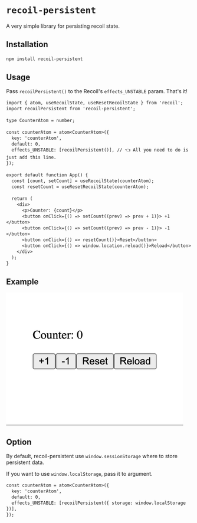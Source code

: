 # `recoil-persistent`

A very simple library for persisting recoil state.

## Installation

```sh
npm install recoil-persistent
```

## Usage

Pass `recoilPersistent()` to the Recoil's `effects_UNSTABLE` param. That's it!

```tsx
import { atom, useRecoilState, useResetRecoilState } from 'recoil';
import recoilPersistent from 'recoil-persistent';

type CounterAtom = number;

const counterAtom = atom<CounterAtom>({
  key: 'counterAtom',
  default: 0,
  effects_UNSTABLE: [recoilPersistent()], // 👈 All you need to do is just add this line.
});

export default function App() {
  const [count, setCount] = useRecoilState(counterAtom);
  const resetCount = useResetRecoilState(counterAtom);

  return (
    <div>
      <p>Counter: {count}</p>
      <button onClick={() => setCount((prev) => prev + 1)}> +1 </button>
      <button onClick={() => setCount((prev) => prev - 1)}> -1 </button>
      <button onClick={() => resetCount()}>Reset</button>
      <button onClick={() => window.location.reload()}>Reload</button>
    </div>
  );
}
```

## Example

![example image](https://raw.githubusercontent.com/kanematsugaku/recoil-persistent/main/readme.gif)

## Option

By default, recoil-persistent use `window.sessionStorage` where to store persistent data.

If you want to use `window.localStorage`, pass it to argument.

```tsx
const counterAtom = atom<CounterAtom>({
  key: 'counterAtom',
  default: 0,
  effects_UNSTABLE: [recoilPersistent({ storage: window.localStorage })],
});
```
